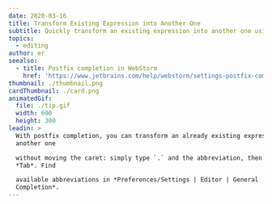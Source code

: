 ```yaml
---
date: 2020-03-16
title: Transform Existing Expression into Another One
subtitle: Quickly transform an existing expression into another one using Tab.
topics:
  - editing
author: er
seealso:
  - title: Postfix completion in WebStorm
    href: 'https://www.jetbrains.com/help/webstorm/settings-postfix-completion.html'
thumbnail: ./thumbnail.png
cardThumbnail: ./card.png
animatedGif:
  file: ./tip.gif
  width: 600
  height: 300
leadin: >
  With postfix completion, you can transform an already existing expression into
  another one 

  without moving the caret: simply type `.` and the abbreviation, then press
  *Tab*. Find 

  available abbreviations in *Preferences/Settings | Editor | General | Postfix
  Completion*.
---
```



